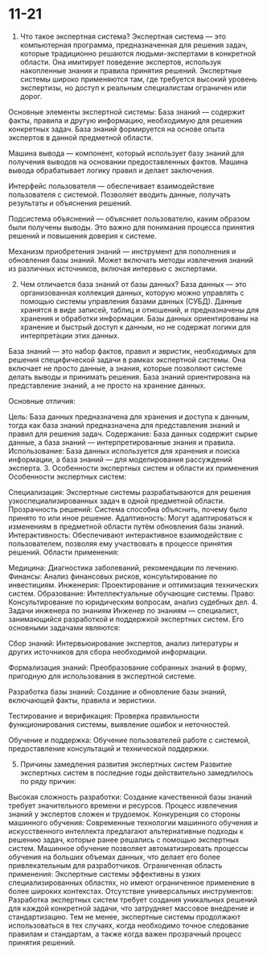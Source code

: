 # 11-21
1. Что такое экспертная система?
Экспертная система — это компьютерная программа, предназначенная для решения задач, которые традиционно решаются людьми-экспертами в конкретной области. Она имитирует поведение экспертов, используя накопленные знания и правила принятия решений. Экспертные системы широко применяются там, где требуется высокий уровень экспертизы, но доступ к реальным специалистам ограничен или дорог.

Основные элементы экспертной системы:
База знаний — содержит факты, правила и другую информацию, необходимую для решения конкретных задач. База знаний формируется на основе опыта экспертов в данной предметной области.

Машина вывода — компонент, который использует базу знаний для получения выводов на основании предоставленных фактов. Машина вывода обрабатывает логику правил и делает заключения.

Интерфейс пользователя — обеспечивает взаимодействие пользователя с системой. Позволяет вводить данные, получать результаты и объяснения решений.

Подсистема объяснений — объясняет пользователю, каким образом были получены выводы. Это важно для понимания процесса принятия решений и повышения доверия к системе.

Механизм приобретения знаний — инструмент для пополнения и обновления базы знаний. Может включать методы извлечения знаний из различных источников, включая интервью с экспертами.

2. Чем отличается база знаний от базы данных?
База данных — это организованная коллекция данных, которую можно управлять с помощью системы управления базами данных (СУБД). Данные хранятся в виде записей, таблиц и отношений, и предназначены для хранения и обработки информации. Базы данных ориентированы на хранение и быстрый доступ к данным, но не содержат логики для интерпретации этих данных.

База знаний — это набор фактов, правил и эвристик, необходимых для решения специфической задачи в рамках экспертной системы. Она включает не просто данные, а знания, которые позволяют системе делать выводы и принимать решения. База знаний ориентирована на представление знаний, а не просто на хранение данных.

Основные отличия:

Цель: База данных предназначена для хранения и доступа к данным, тогда как база знаний предназначена для представления знаний и правил для решения задач.
Содержание: База данных содержит сырые данные, а база знаний — интерпретированные знания и правила.
Использование: База данных используется для хранения и поиска информации, а база знаний — для моделирования рассуждений эксперта.
3. Особенности экспертных систем и области их применения
Особенности экспертных систем:

Специализация: Экспертные системы разрабатываются для решения узкоспециализированных задач в одной предметной области.
Прозрачность решений: Система способна объяснить, почему было принято то или иное решение.
Адаптивность: Могут адаптироваться к изменениям в предметной области путём обновления базы знаний.
Интерактивность: Обеспечивают интерактивное взаимодействие с пользователем, позволяя ему участвовать в процессе принятия решений.
Области применения:

Медицина: Диагностика заболеваний, рекомендации по лечению.
Финансы: Анализ финансовых рисков, консультирование по инвестициям.
Инженерия: Проектирование и оптимизация технических систем.
Образование: Интеллектуальные обучающие системы.
Право: Консультирование по юридическим вопросам, анализ судебных дел.
4. Задачи инженера по знаниям
Инженер по знаниям — специалист, занимающийся разработкой и поддержкой экспертных систем. Его основными задачами являются:

Сбор знаний: Интервьюирование экспертов, анализ литературы и других источников для сбора необходимой информации.

Формализация знаний: Преобразование собранных знаний в форму, пригодную для использования в экспертной системе.

Разработка базы знаний: Создание и обновление базы знаний, включающей факты, правила и эвристики.

Тестирование и верификация: Проверка правильности функционирования системы, выявление ошибок и неточностей.

Обучение и поддержка: Обучение пользователей работе с системой, предоставление консультаций и технической поддержки.

5. Причины замедления развития экспертных систем
Развитие экспертных систем в последние годы действительно замедлилось по ряду причин:

Высокая сложность разработки: Создание качественной базы знаний требует значительного времени и ресурсов. Процесс извлечения знаний у экспертов сложен и трудоемок.
Конкуренция со стороны машинного обучения: Современные технологии машинного обучения и искусственного интеллекта предлагают альтернативные подходы к решению задач, которые ранее решались с помощью экспертных систем. Машинное обучение позволяет автоматизировать процессы обучения на больших объемах данных, что делает его более привлекательным для разработчиков.
Ограниченная область применения: Экспертные системы эффективны в узких специализированных областях, но имеют ограниченное применение в более широких контекстах.
Отсутствие универсальных инструментов: Разработка экспертных систем требует создания уникальных решений для каждой конкретной задачи, что затрудняет массовое внедрение и стандартизацию.
Тем не менее, экспертные системы продолжают использоваться в тех случаях, когда необходимо точное следование правилам и стандартам, а также когда важен прозрачный процесс принятия решений.
